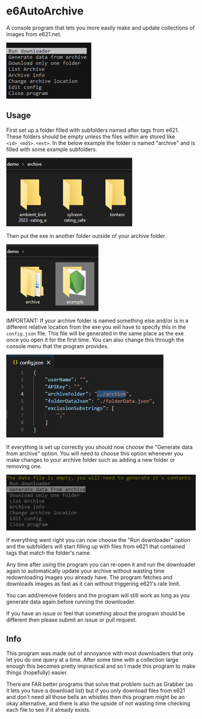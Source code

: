 # e6AutoArchive

A console program that lets you more easily make and update collections of images from e621.net.

![Screenshot](images/Capture2.png)


## Usage

First set up a folder filled with subfolders named after tags from e621. These folders should be empty unless the files within are stored like `<id>_<md5>.<ext>`. In the below example the folder is named "archive" and is filled with some example subfolders.

![Screenshot](images/Pasted%20image%2020230530171713.png)


Then put the exe in another folder outside of your archive folder.

![Screenshot](images/Pasted%20image%2020230530172105.png)


IMPORTANT: If your archive folder is named something else and/or is in a different relative location from the exe you will have to specify this in the `config.json` file. This file will be generated in the same place as the exe once you open it for the first time. You can also change this through the console menu that the program provides.

![Screenshot](images/Pasted%20image%2020230530172800.png)


If everything is set up correctly you should now choose the "Generate data from archive" option. You will need to choose this option whenever you make changes to your archive folder such as adding a new folder or removing one.

![Screenshot](images/Capture1.png)


If everything went right you can now choose the "Run downloader" option and the subfolders will start filling up with files from e621 that contained tags that match the folder's name.

Any time after using the program you can re-open it and run the downloader again to automatically update your archive without wasting time redownloading images you already have.
The program fetches and downloads images as fast as it can without triggering e621's rate limit.

You can add/remove folders and the program will still work as long as you generate data again before running the downloader.

If you have an issue or feel that something about the program should be different then please submit an issue or pull request.


## Info

This program was made out of annoyance with most downloaders that only let you do one query at a time. After some time with a collection large enough this becomes pretty impractical and so I made this program to make things (hopefully) easier.

There are FAR better programs that solve that problem such as Grabber (as it lets you have a download list) but if you only download files from e621 and don't need all those bells an whistles then this program might be an okay alternative, and there is also the upside of not wasting time checking each file to see if it already exists.